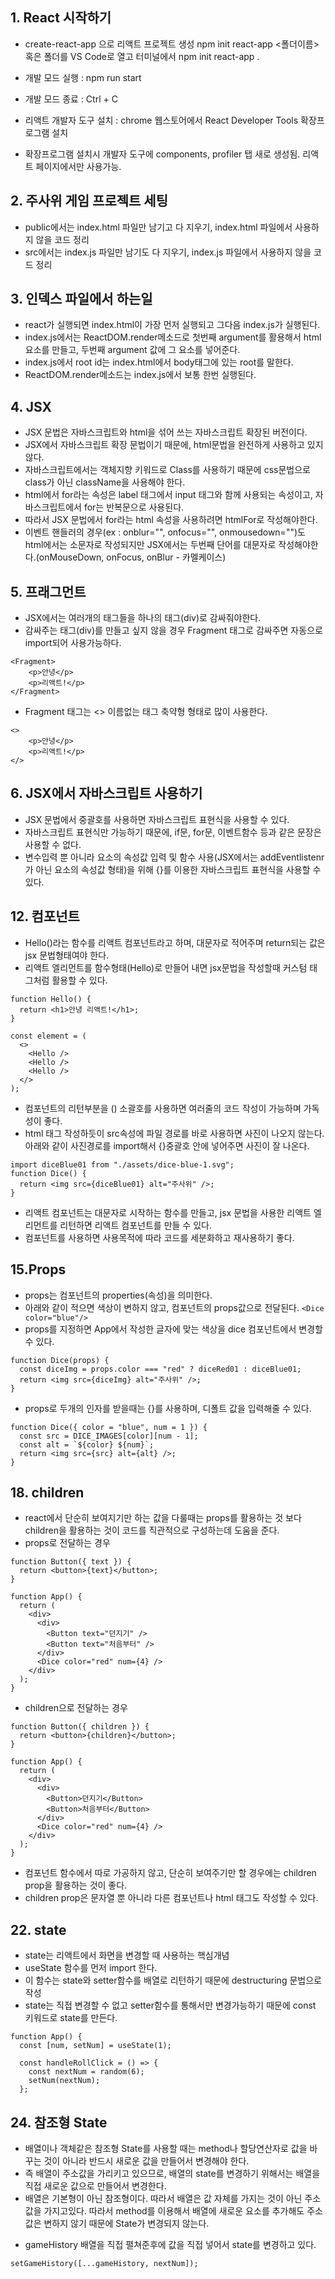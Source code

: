 ## 1. React 시작하기

- create-react-app 으로 리액트 프로젝트 생성 npm init react-app <폴더이름> 혹은 폴더를 VS Code로 열고 터미널에서 npm init react-app .

- 개발 모드 실행 : npm run start
- 개발 모드 종료 : Ctrl + C

- 리액트 개발자 도구 설치 : chrome 웹스토어에서 React Developer Tools 확장프로그램 설치
- 확장프로그램 설치시 개발자 도구에 components, profiler 탭 새로 생성됨. 리액트 페이지에서만 사용가능.

## 2. 주사위 게임 프로젝트 세팅

- public에서는 index.html 파일만 남기고 다 지우기, index.html 파일에서 사용하지 않을 코드 정리
- src에서는 index.js 파일만 남기도 다 지우기, index.js 파일에서 사용하지 않을 코드 정리

## 3. 인덱스 파일에서 하는일

- react가 실행되면 index.html이 가장 먼저 실행되고 그다음 index.js가 실행된다.
- index.js에서는 ReactDOM.render메소드로 첫번째 argument를 활용해서 html 요소를 만들고, 두번째 argument 값에 그 요소를 넣어준다.
- index.js에서 root id는 index.html에서 body태그에 있는 root를 말한다.
- ReactDOM.render메소드는 index.js에서 보통 한번 실행된다.

## 4. JSX

- JSX 문법은 자바스크립트와 html을 섞어 쓰는 자바스크립트 확장된 버전이다.
- JSX에서 자바스크립트 확장 문법이기 때문에, html문법을 완전하게 사용하고 있지 않다.
- 자바스크립트에서는 객체지향 키워드로 Class를 사용하기 때문에 css문법으로 class가 아닌 className을 사용해야 한다.
- html에서 for라는 속성은 label 태그에서 input 태그와 함께 사용되는 속성이고, 자바스크립트에서 for는 반복문으로 사용된다.
- 따라서 JSX 문법에서 for라는 html 속성을 사용하려면 htmlFor로 작성해야한다.
- 이벤트 핸들러의 경우(ex : onblur="", onfocus="", onmousedown="")도 html에서는 소문자로 작성되지만 JSX에서는 두번째 단어를 대문자로 작성해야한다.(onMouseDown, onFocus, onBlur - 카멜케이스)

## 5. 프래그먼트

- JSX에서는 여러개의 태그들을 하나의 태그(div)로 감싸줘야한다.
- 감싸주는 태그(div)를 만들고 싶지 않을 경우 Fragment 태그로 감싸주면 자동으로 import되어 사용가능하다.

```
<Fragment>
    <p>안녕</p>
    <p>리액트!</p>
</Fragment>
```

- Fragment 태그는 <> 이름없는 태그 축약형 형태로 많이 사용한다.

```
<>
    <p>안녕</p>
    <p>리액트!</p>
</>
```

## 6. JSX에서 자바스크립트 사용하기

- JSX 문법에서 중괄호를 사용하면 자바스크립트 표현식을 사용할 수 있다.
- 자바스크립트 표현식만 가능하기 때문에, if문, for문, 이벤트함수 등과 같은 문장은 사용할 수 없다.
- 변수입력 뿐 아니라 요소의 속성값 입력 및 함수 사용(JSX에서는 addEventlistenr가 아닌 요소의 속성값 형태)을 위해 {}를 이용한 자바스크립트 표현식을 사용할 수 있다.

## 12. 컴포넌트

- Hello()라는 함수를 리액트 컴포넌트라고 하며, 대문자로 적어주며 return되는 값은 jsx 문법형태여야 한다.
- 리액트 엘리먼트를 함수형태(Hello)로 만들어 내면 jsx문법을 작성할때 커스텀 태그<Hello/>처럼 활용할 수 있다.

```
function Hello() {
  return <h1>안녕 리액트!</h1>;
}

const element = (
  <>
    <Hello />
    <Hello />
    <Hello />
  </>
);
```

- 컴포넌트의 리턴부분을 () 소괄호를 사용하면 여러줄의 코드 작성이 가능하며 가독성이 좋다.
- html 태그 작성하듯이 src속성에 파일 경로를 바로 사용하면 사진이 나오지 않는다. 아래와 같이 사진경로를 import해서 {}중괄호 안에 넣어주면 사진이 잘 나온다.

```
import diceBlue01 from "./assets/dice-blue-1.svg";
function Dice() {
  return <img src={diceBlue01} alt="주사위" />;
}
```

- 리액트 컴포넌트는 대문자로 시작하는 함수를 만들고, jsx 문법을 사용한 리액트 엘리먼트를 리턴하면 리액트 컴포넌트를 만들 수 있다.
- 컴포넌트를 사용하면 사용목적에 따라 코드를 세분화하고 재사용하기 좋다.

## 15.Props

- props는 컴포넌트의 properties(속성)을 의미한다.
- 아래와 같이 적으면 색상이 변하지 않고, 컴포넌트의 props값으로 전달된다.
  `<Dice color="blue"/>`
- props를 지정하면 App에서 작성한 글자에 맞는 색상을 dice 컴포넌트에서 변경할 수 있다.

```
function Dice(props) {
  const diceImg = props.color === "red" ? diceRed01 : diceBlue01;
  return <img src={diceImg} alt="주사위" />;
}
```

- props로 두개의 인자를 받을때는 {}를 사용하며, 디폴트 값을 입력해줄 수 있다.

```
function Dice({ color = "blue", num = 1 }) {
  const src = DICE_IMAGES[color][num - 1];
  const alt = `${color} ${num}`;
  return <img src={src} alt={alt} />;
}
```

## 18. children

- react에서 단순히 보여지기만 하는 값을 다룰때는 props를 활용하는 것 보다 children을 활용하는 것이 코드를 직관적으로 구성하는데 도움을 준다.
- props로 전달하는 경우

```
function Button({ text }) {
  return <button>{text}</button>;
}
```

```
function App() {
  return (
    <div>
      <div>
        <Button text="던지기" />
        <Button text="처음부터" />
      </div>
      <Dice color="red" num={4} />
    </div>
  );
}
```

- children으로 전달하는 경우

```
function Button({ children }) {
  return <button>{children}</button>;
}
```

```
function App() {
  return (
    <div>
      <div>
        <Button>던지기</Button>
        <Button>처음부터</Button>
      </div>
      <Dice color="red" num={4} />
    </div>
  );
}
```

- 컴포넌트 함수에서 따로 가공하지 않고, 단순히 보여주기만 할 경우에는 children prop을 활용하는 것이 좋다.
- children prop은 문자열 뿐 아니라 다른 컴포넌트나 html 태그도 작성할 수 있다.

## 22. state

- state는 리액트에서 화면을 변경할 때 사용하는 핵심개념
- useState 함수를 먼저 import 한다.
- 이 함수는 state와 setter함수를 배열로 리턴하기 때문에 destructuring 문법으로 작성
- state는 직접 변경할 수 없고 setter함수를 통해서만 변경가능하기 때문에 const 키워드로 state를 만든다.

```
function App() {
  const [num, setNum] = useState(1);

  const handleRollClick = () => {
    const nextNum = random(6);
    setNum(nextNum);
  };
```

## 24. 참조형 State

- 배열이나 객체같은 참조형 State를 사용할 때는 method나 할당연산자로 값을 바꾸는 것이 아니라 반드시 새로운 값을 만들어서 변경해야 한다.
- 즉 배열이 주소값을 가리키고 있으므로, 배열의 state를 변경하기 위해서는 배열을 직접 새로운 값으로 만들어서 변경한다.
- 배열은 기본형이 아닌 참조형이다. 따라서 배열은 값 자체를 가지는 것이 아닌 주소값을 가지고있다. 따라서 method를 이용해서 배열에 새로운 요소를 추가해도 주소값은 변하지 않기 때문에 State가 변경되지 않는다.

* gameHistory 배열을 직접 펼쳐준후에 값을 직접 넣어서 state를 변경하고 있다.

```
setGameHistory([...gameHistory, nextNum]);
```
